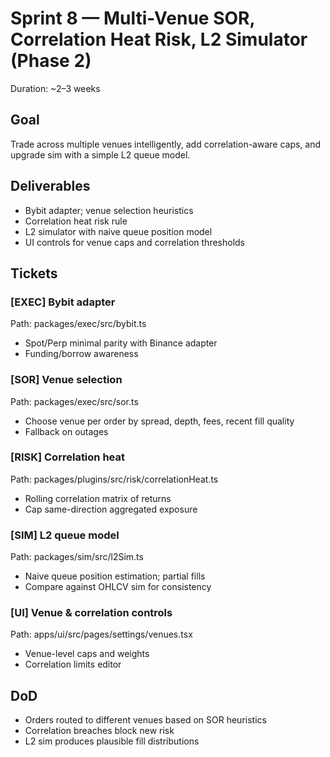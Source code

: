 # Sprint 8 — Multi-Venue SOR, Correlation Heat Risk, L2 Simulator (Phase 2)

Duration: ~2–3 weeks

## Goal

Trade across multiple venues intelligently, add correlation-aware caps, and upgrade sim with a simple L2 queue model.

## Deliverables

- Bybit adapter; venue selection heuristics
- Correlation heat risk rule
- L2 simulator with naive queue position model
- UI controls for venue caps and correlation thresholds

## Tickets

### [EXEC] Bybit adapter

Path: packages/exec/src/bybit.ts

- Spot/Perp minimal parity with Binance adapter
- Funding/borrow awareness

### [SOR] Venue selection

Path: packages/exec/src/sor.ts

- Choose venue per order by spread, depth, fees, recent fill quality
- Fallback on outages

### [RISK] Correlation heat

Path: packages/plugins/src/risk/correlationHeat.ts

- Rolling correlation matrix of returns
- Cap same-direction aggregated exposure

### [SIM] L2 queue model

Path: packages/sim/src/l2Sim.ts

- Naive queue position estimation; partial fills
- Compare against OHLCV sim for consistency

### [UI] Venue & correlation controls

Path: apps/ui/src/pages/settings/venues.tsx

- Venue-level caps and weights
- Correlation limits editor

## DoD

- Orders routed to different venues based on SOR heuristics
- Correlation breaches block new risk
- L2 sim produces plausible fill distributions
